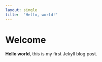 ```yaml
---
layout: single
title:  "Hello, world!"
---
```


# Welcome

**Hello world**, this is my first Jekyll blog post.
